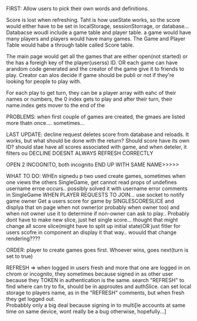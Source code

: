 FIRST: Allow users to pick their own words and definitions.


Score is lost when refreshing. Taht is how useState works, so the score would either have to be set in localStorage, sessionStorrage, or database...
Databacse woudl include a game table and player table. a game would have many players and players would have many games. The Game and Player Table would habe a through table called Score table.

The main page would get all the games that are either open(not started) or the has a foreigh key of the player(userss) ID. OR each game can have arandom code generated and the creator of the game give it to friends to play. Creator can alos decide if game should be publi or not if they're looking for people to play with.

For each play to get turn, they can be a player array with eahc of their names or numbers, the 0 index gets to play and after their turn, their name.index gets mover to the end of the 


PROBLEMS: when first couple of games are created, the gmaes are listed more thatn once.... sometimes...



LAST UPDATE: decline request deletes score from database and reloads.  It works, but what should be done with the return? Should score have its own ID? should stae have all scores associated with game, and when deteler, it filters ou
DECLINE DOESNT ALWAYS REFRESH CORRECTLY
 
 OPEN 2 INCOGNITO, both incognito END UP WITH SAME NAME>>>>>


WHAT TO DO:
WHEn signedu p two used create games, sometimes when one views the others SingleGame, get cannot read props of undefines username erroe occurs.. possibly solved it with username error comments in SingleGame
WHEN PLAYER REQUESTS TO JOIN...  use socket to notify game owner
Get a users score for game by SINGLESCORESLICE and displya that on page when not owner(or probably when owner too)
and when not owner use it to determine if non-owner can ask to play..
Probably dont have to make new slice, just het single score... thought that might change all score slice(might have to split up initial state)OR just fitler for users scofre in component an display it that way.. wouuld that change rendering????



ORDER:   player to create games goes first.  Whoever wins, goes next(turn is set to true)

REFRESH => when logged in users fresh and more that one are logged in on chrom or incognito, they sometimes because signed in as other user because they TOKEN in authentication is the same.  search "REFRESH" to find where can try to fix, should be in approutes and authSlice.  can set local storage to players name, as in the "REFRESH" comments, but when fresh they get logged out.  
Probabbly only a big deal because signing in to multi[le accounts at same time on same device, wont really be a bug otherwise, hopefully...]
